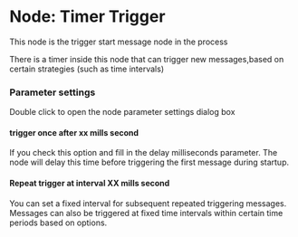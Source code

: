 Node: Timer Trigger
==

This node is the trigger start message node in the process




There is a timer inside this node that can trigger new messages,based on certain strategies (such as time intervals)


### Parameter settings

Double click to open the node parameter settings dialog box

#### trigger once after xx mills second



If you check this option and fill in the delay milliseconds parameter. The node will delay this time before triggering the first message during startup.


#### Repeat trigger at interval XX mills second



You can set a fixed interval for subsequent repeated triggering messages. Messages can also be triggered at fixed time intervals within certain time periods based on options.

